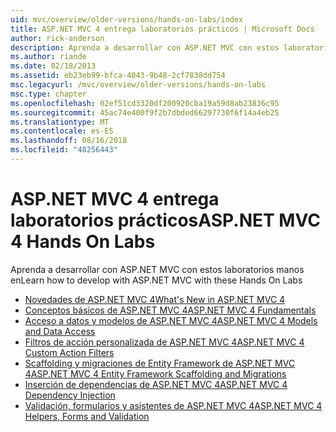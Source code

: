 ```yaml
---
uid: mvc/overview/older-versions/hands-on-labs/index
title: ASP.NET MVC 4 entrega laboratorios prácticos | Microsoft Docs
author: rick-anderson
description: Aprenda a desarrollar con ASP.NET MVC con estos laboratorios manos en
ms.author: riande
ms.date: 02/18/2013
ms.assetid: eb23eb99-bfca-4043-9b48-2cf7838dd754
msc.legacyurl: /mvc/overview/older-versions/hands-on-labs
msc.type: chapter
ms.openlocfilehash: 02ef51cd3320df200920cba19a59d8ab23836c95
ms.sourcegitcommit: 45ac74e400f9f2b7dbded66297730f6f14a4eb25
ms.translationtype: MT
ms.contentlocale: es-ES
ms.lasthandoff: 08/16/2018
ms.locfileid: "48256443"
---
```

# <a name="aspnet-mvc-4-hands-on-labs"></a><span data-ttu-id="47567-103">ASP.NET MVC 4 entrega laboratorios prácticos</span><span class="sxs-lookup"><span data-stu-id="47567-103">ASP.NET MVC 4 Hands On Labs</span></span>

<span data-ttu-id="47567-104">Aprenda a desarrollar con ASP.NET MVC con estos laboratorios manos en</span><span class="sxs-lookup"><span data-stu-id="47567-104">Learn how to develop with ASP.NET MVC with these Hands On Labs</span></span>

- [<span data-ttu-id="47567-105">Novedades de ASP.NET MVC 4</span><span class="sxs-lookup"><span data-stu-id="47567-105">What's New in ASP.NET MVC 4</span></span>](whats-new-in-aspnet-mvc-4.md)
- [<span data-ttu-id="47567-106">Conceptos básicos de ASP.NET MVC 4</span><span class="sxs-lookup"><span data-stu-id="47567-106">ASP.NET MVC 4 Fundamentals</span></span>](aspnet-mvc-4-fundamentals.md)
- [<span data-ttu-id="47567-107">Acceso a datos y modelos de ASP.NET MVC 4</span><span class="sxs-lookup"><span data-stu-id="47567-107">ASP.NET MVC 4 Models and Data Access</span></span>](aspnet-mvc-4-models-and-data-access.md)
- [<span data-ttu-id="47567-108">Filtros de acción personalizada de ASP.NET MVC 4</span><span class="sxs-lookup"><span data-stu-id="47567-108">ASP.NET MVC 4 Custom Action Filters</span></span>](aspnet-mvc-4-custom-action-filters.md)
- [<span data-ttu-id="47567-109">Scaffolding y migraciones de Entity Framework de ASP.NET MVC 4</span><span class="sxs-lookup"><span data-stu-id="47567-109">ASP.NET MVC 4 Entity Framework Scaffolding and Migrations</span></span>](aspnet-mvc-4-entity-framework-scaffolding-and-migrations.md)
- [<span data-ttu-id="47567-110">Inserción de dependencias de ASP.NET MVC 4</span><span class="sxs-lookup"><span data-stu-id="47567-110">ASP.NET MVC 4 Dependency Injection</span></span>](aspnet-mvc-4-dependency-injection.md)
- [<span data-ttu-id="47567-111">Validación, formularios y asistentes de ASP.NET MVC 4</span><span class="sxs-lookup"><span data-stu-id="47567-111">ASP.NET MVC 4 Helpers, Forms and Validation</span></span>](aspnet-mvc-4-helpers-forms-and-validation.md)
